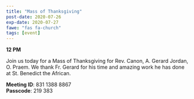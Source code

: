 ```yaml
---
title: "Mass of Thanksgiving"
post-date: 2020-07-26
exp-date: 2020-07-27
fawe: "fas fa-church"
tags: [event]
---
```

**12 PM**

Join us today for a Mass of Thanksgiving for Rev. Canon, A. Gerard Jordan, O. Praem. We thank Fr. Gerard for his time and amazing work he has done at St. Benedict the African.

<p class="text-danger"><b>Meeting ID</b>: 831 1388 8867
<br>
<b>Passcode</b>: 219 383
</p>
